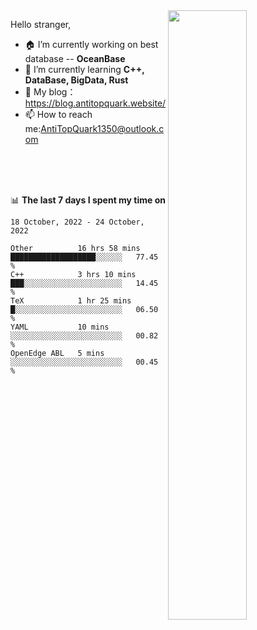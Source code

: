 
<img align="right" width="50%" src="https://github-readme-stats.vercel.app/api?username=AntiTopQuark&show_icons=true&count_private=true&hide=prs&theme=default_repocard">

Hello stranger, 

- 🏠 I’m currently working on best database -- **OceanBase**
- 🌱 I’m currently learning **C++, DataBase, BigData, Rust**
- 🔭 My blog： https://blog.antitopquark.website/ 
- 📫 How to reach me:AntiTopQuark1350@outlook.com


<br><br>
<br>


📊 **The last 7 days I spent my time on** 

<!--START_SECTION:waka-->
```text
18 October, 2022 - 24 October, 2022

Other          16 hrs 58 mins  ███████████████████░░░░░░   77.45 % 
C++            3 hrs 10 mins   ███░░░░░░░░░░░░░░░░░░░░░░   14.45 % 
TeX            1 hr 25 mins    █░░░░░░░░░░░░░░░░░░░░░░░░   06.50 % 
YAML           10 mins         ░░░░░░░░░░░░░░░░░░░░░░░░░   00.82 % 
OpenEdge ABL   5 mins          ░░░░░░░░░░░░░░░░░░░░░░░░░   00.45 %
```
<!--END_SECTION:waka-->


